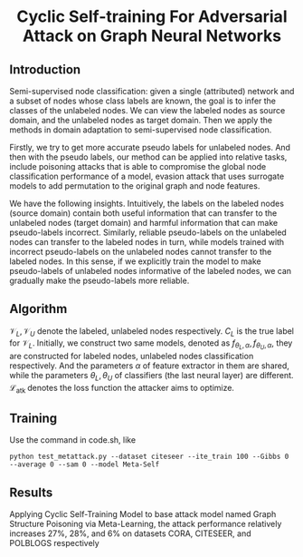 # <div align="center">Cyclic Self-training For Adversarial Attack on Graph Neural Networks</div>

## Introduction 

Semi-supervised node classification: given a single (attributed) network and a subset of nodes whose class labels are known, the goal is to infer the classes of the unlabeled nodes. We can view the labeled nodes as source domain, and the unlabeled nodes as target domain. Then we apply the methods in domain adaptation to semi-supervised node classification.

Firstly, we try to get more accurate pseudo labels for unlabeled nodes. And then with the pseudo labels, our method can be applied into relative tasks, include poisoning attacks that is able to compromise the global node classification performance of a model, evasion attack that uses surrogate models to add permutation to the original graph and node features.

We have the following insights. Intuitively, the labels on the labeled nodes (source domain) contain both useful information that can transfer to the unlabeled nodes (target domain) and harmful information that can make pseudo-labels incorrect. Similarly, reliable pseudo-labels on the unlabeled nodes can transfer to the labeled nodes in turn, while models trained with incorrect pseudo-labels on the unlabeled nodes cannot transfer to the labeled nodes. In this sense, if we explicitly train the model to make pseudo-labels of unlabeled nodes informative of the labeled nodes, we can gradually make the pseudo-labels more reliable. 

## Algorithm
$\mathcal{V}_{L}, \mathcal{V}_{U}$ denote the labeled, unlabeled nodes respectively. $C_{L}$ is the true label for $\mathcal{V}_{L}$. Initially, we construct two same models, denoted as $f_{\theta_{L}, \alpha}, f_{\theta_{U}, \alpha}$, they are constructed for labeled nodes, unlabeled nodes classification respectively. And the parameters $\alpha$ of feature extractor in them are shared, while the parameters $\theta_{L}, \theta_{U}$ of classifiers (the last neural layer) are different. $\mathcal{L}_{\text {atk }}$ denotes the loss function the attacker aims to optimize. 

## Training

Use the command in code.sh, like

`python test_metattack.py --dataset citeseer --ite_train 100 --Gibbs 0 --average 0 --sam 0 --model Meta-Self`

## Results
Applying Cyclic Self-Training Model to base attack model named Graph Structure Poisoning via Meta-Learning, the attack
performance relatively increases 27%, 28%, and 6% on datasets CORA, CITESEER, and POLBLOGS respectively